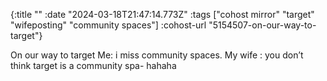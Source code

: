 {:title ""
 :date "2024-03-18T21:47:14.773Z"
 :tags ["cohost mirror" "target" "wifeposting" "community spaces"]
 :cohost-url "5154507-on-our-way-to-target"}

On our way to target
 Me: i miss community spaces.
My wife : you don’t think target is a community spa- hahaha
